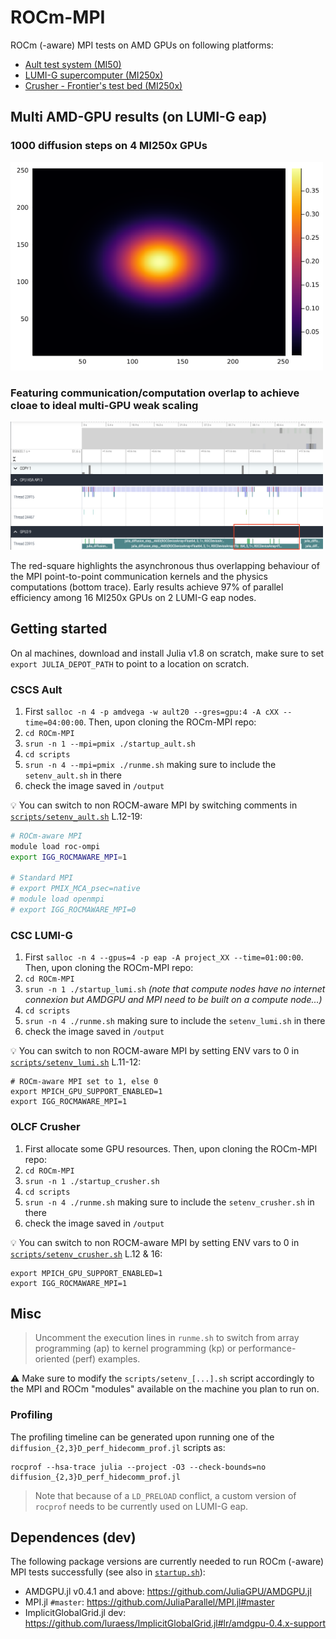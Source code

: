 # ROCm-MPI
ROCm (-aware) MPI tests on AMD GPUs on following platforms:
- [Ault test system (MI50)](#cscs-ault)
- [LUMI-G supercomputer (MI250x)](#csc-lumi-g)
- [Crusher - Frontier's test bed (MI250x)](#olcf-crusher)

## Multi AMD-GPU results (on LUMI-G eap)

### 1000 diffusion steps on 4 MI250x GPUs
<img src="docs/Temp_ap_4_254_254_lumi.png" alt="rocm and mpi" width="500">

### Featuring communication/computation overlap to achieve cloae to ideal multi-GPU weak scaling
<img src="docs/hide_comm_diff3D_8gpus.png" alt="rocm and mpi" width="500">

The red-square highlights the asynchronous thus overlapping behaviour of the MPI point-to-point communication kernels and the physics computations (bottom trace). Early results achieve 97% of parallel efficiency among 16 MI250x GPUs on 2 LUMI-G eap nodes.

## Getting started

On al machines, download and install Julia v1.8 on scratch, make sure to set `export JULIA_DEPOT_PATH` to point to a location on scratch.

### CSCS Ault
1. First `salloc -n 4 -p amdvega -w ault20 --gres=gpu:4 -A cXX --time=04:00:00`. Then, upon cloning the ROCm-MPI repo:
2. `cd ROCm-MPI`
3. `srun -n 1 --mpi=pmix ./startup_ault.sh`
4. `cd scripts`
5. `srun -n 4 --mpi=pmix ./runme.sh` making sure to include the `setenv_ault.sh` in there
6. check the image saved in `/output`

:bulb: You can switch to non ROCM-aware MPI by switching comments in [`scripts/setenv_ault.sh`](scripts/setenv_ault.sh) L.12-19:

```bash
# ROCm-aware MPI
module load roc-ompi
export IGG_ROCMAWARE_MPI=1

# Standard MPI
# export PMIX_MCA_psec=native
# module load openmpi
# export IGG_ROCMAWARE_MPI=0
```

### CSC LUMI-G
1. First `salloc -n 4 --gpus=4 -p eap -A project_XX --time=01:00:00`. Then, upon cloning the ROCm-MPI repo:
2. `cd ROCm-MPI`
3. `srun -n 1 ./startup_lumi.sh` _(note that compute nodes have no internet connexion but AMDGPU and MPI need to be built on a compute node...)_
4. `cd scripts`
5. `srun -n 4 ./runme.sh` making sure to include the `setenv_lumi.sh` in there
6. check the image saved in `/output`

:bulb: You can switch to non ROCM-aware MPI by setting ENV vars to 0 in [`scripts/setenv_lumi.sh`](scripts/setenv_lumi.sh) L.11-12:

```
# ROCm-aware MPI set to 1, else 0
export MPICH_GPU_SUPPORT_ENABLED=1
export IGG_ROCMAWARE_MPI=1
```


### OLCF Crusher
1. First allocate some GPU resources. Then, upon cloning the ROCm-MPI repo:
2. `cd ROCm-MPI`
3. `srun -n 1 ./startup_crusher.sh`
4. `cd scripts`
5. `srun -n 4 ./runme.sh` making sure to include the `setenv_crusher.sh` in there
6. check the image saved in `/output`

:bulb: You can switch to non ROCM-aware MPI by setting ENV vars to 0 in [`scripts/setenv_crusher.sh`](scripts/setenv_crusher.sh) L.12 & 16:

```
export MPICH_GPU_SUPPORT_ENABLED=1
export IGG_ROCMAWARE_MPI=1
```


## Misc

> Uncomment the execution lines in `runme.sh` to switch from array programming (ap) to kernel programming (kp) or performance-oriented (perf) examples.

:warning: Make sure to modify the `scripts/setenv_[...].sh` script accordingly to the MPI and ROCm "modules" available on the machine you plan to run on.

### Profiling
The profiling timeline can be generated upon running one of the `diffusion_{2,3}D_perf_hidecomm_prof.jl` scripts as:

```
rocprof --hsa-trace julia --project -O3 --check-bounds=no diffusion_{2,3}D_perf_hidecomm_prof.jl
```

> Note that because of a `LD_PRELOAD` conflict, a custom version of `rocprof` needs to be currently used on LUMI-G eap.

## Dependences (dev)
The following package versions are currently needed to run ROCm (-aware) MPI tests successfully (see also in [`startup.sh`](startup.sh)):
- AMDGPU.jl v0.4.1 and above: https://github.com/JuliaGPU/AMDGPU.jl
- MPI.jl `#master`: https://github.com/JuliaParallel/MPI.jl#master
- ImplicitGlobalGrid.jl dev: https://github.com/luraess/ImplicitGlobalGrid.jl#lr/amdgpu-0.4.x-support
